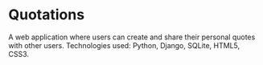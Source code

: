 # Quotations
A web application where users can create and share their personal quotes with other users. 
Technologies used: Python, Django, SQLite, HTML5, CSS3.
